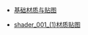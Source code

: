 * [基础材质与贴图](https://www.bilibili.com/video/av61953327/?p=36)

* [shader_001_(1)材质贴图 ](https://www.bilibili.com/video/av61953327/?p=55)
